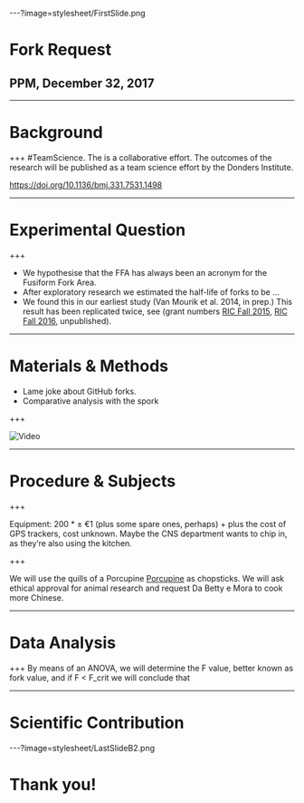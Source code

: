 ---?image=stylesheet/FirstSlide.png
# Fork Request 
## PPM, December 32, 2017

---

# Background

+++
#TeamScience. The is a collaborative effort. The outcomes of the research will be published as a team science effort by the Donders Institute.

https://doi.org/10.1136/bmj.331.7531.1498

---

# Experimental Question
+++
- We hypothesise that the FFA has always been an acronym for the Fusiform Fork Area.
- After exploratory research we estimated the half-life of forks to be ...
 - We found this in our earliest study (Van Mourik et al. 2014, in prep.) This result has been replicated twice,
 see (grant numbers [RIC Fall 2015](https://docs.google.com/document/d/15jg1YHpHG_-xchWnq9zHXQoU33K2eqEI97rbhe0TdVI), [RIC Fall 2016](https://docs.google.com/document/d/1JwDWR4ktyRerZ78i_v9WBSoHi2pvvsan2ejlBvIaXpU), unpublished).

---

# Materials & Methods
- Lame joke about GitHub forks.
- Comparative analysis with the spork

+++

![Video](https://www.youtube.com/embed/MaGSG7Lselk?start=6)

---

# Procedure & Subjects

+++

Equipment: 200 * ± €1 (plus some spare ones, perhaps) + plus the cost of GPS trackers, cost unknown. Maybe the CNS department wants to chip in, as they’re also using the kitchen.

+++

We will use the quills of a Porcupine [Porcupine](https://timvanmourik.github.io/Porcupine) as chopsticks. We will ask ethical approval for animal research and request Da Betty e Mora to cook more Chinese.

---

# Data Analysis

+++
By means of an ANOVA, we will determine the F value, better known as fork value, and if F < F_crit we will conclude that 

---
# Scientific Contribution


---?image=stylesheet/LastSlideB2.png
# Thank you!  


